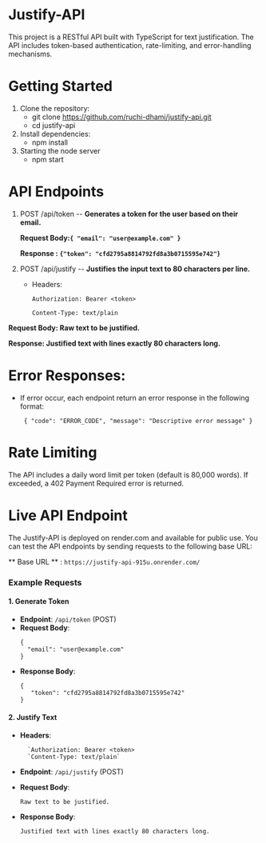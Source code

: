 # Justify-API
This project is a RESTful API built with TypeScript for text justification. The API includes token-based authentication, rate-limiting, and error-handling mechanisms.

# Getting Started 
1. Clone the repository:
    - git clone https://github.com/ruchi-dhami/justify-api.git
    - cd justify-api
2. Install dependencies:
    -  npm install 
4. Starting the node server 
   - npm start

# API Endpoints
1. POST /api/token
 -- **Generates a token for the user based on their email.**

   **Request Body:`{ "email": "user@example.com" } `**

   **Response : `{"token": "cfd2795a8814792fd8a3b0715595e742"}`**

2. POST /api/justify
    -- **Justifies the input text to 80 characters per line.**
    - Headers:

        `Authorization: Bearer <token>`

        `Content-Type: text/plain`

  **Request Body: Raw text to be justified.**

  **Response: Justified text with lines exactly 80 characters long.**

  # Error Responses:
- If error occur, each endpoint return an error response in the following format:

   ` { "code": "ERROR_CODE", "message": "Descriptive error message" }`


# Rate Limiting
The API includes a daily word limit per token (default is 80,000 words). If exceeded, a 402 Payment Required error is returned.

# Live API Endpoint

The Justify-API is deployed on render.com and available for public use. You can test the API endpoints by sending requests to the following base URL:

** Base URL ** : `https://justify-api-915u.onrender.com/`

### Example Requests

#### 1. **Generate Token**

- **Endpoint**: `/api/token` (POST)
- **Request Body**:
  ```
  {
    "email": "user@example.com"
  }
- **Response Body**:
    ```
    {
       "token": "cfd2795a8814792fd8a3b0715595e742"
    }

#### 2. Justify Text

- **Headers**:

        `Authorization: Bearer <token>
        `Content-Type: text/plain`    

- **Endpoint**: `/api/justify` (POST)
- **Request Body**:
    ```
    Raw text to be justified.

- **Response Body**:
    ```
    Justified text with lines exactly 80 characters long.